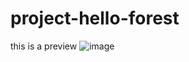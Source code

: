 # project-hello-forest

this is a preview 
![image](https://github.com/libee-tt/project-hello-forest/assets/151804117/eabc3bb5-cc7b-4479-ae6d-fc9e35b12251)
